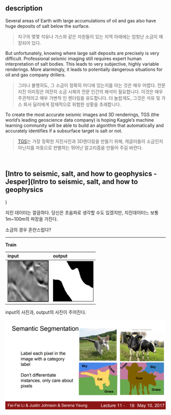 ## description

Several areas of Earth with large accumulations of oil and gas also have huge deposits of salt below the surface.

> 지구의 몇몇 석유나 가스와 같은 자원들이 있는 지역 아래에는 엄청난 소금이 매장되어 있다.

But unfortunately, knowing where large salt deposits are precisely is very difficult. Professional seismic imaging still requires expert human interpretation of salt bodies. This leads to very subjective, highly variable renderings. More alarmingly, it leads to potentially dangerous situations for oil and gas company drillers.

> 그러나 불행히도, 그 소금이 정확히 어디에 있는지를 아는 것은 매우 어렵다. 전문 지진 이미징은 여전히 ​​소금 시체의 전문 인간의 해석이 필요합니다. 이것은 매우 주관적이고 매우 가변적 인 렌더링을 유도합니다. 더 놀랍게도, 그것은 석유 및 가스 회사 딜러에게 잠재적으로 위험한 상황을 초래합니다.

To create the most accurate seismic images and 3D renderings, TGS (the world’s leading geoscience data company) is hoping Kaggle’s machine learning community will be able to build an algorithm that automatically and accurately identifies if a subsurface target is salt or not.

> [TGS](http://www.tgs.com/about-tgs/)는 가장 정확한 지진사진과 3D렌더링을 만들기 위해, 캐글러들이 소금인지 아닌지를 자동으로 판별하는 뛰어난 알고리즘을 만들어 주길 바란다.

&nbsp;
&nbsp;

## [Intro to seismic, salt, and how to geophysics - Jesper](Intro to seismic, salt, and how to geophysics
)

지진 데이터는 깔끔하다. 당신은 초음파로 생각할 수도 있겠지만, 지진데이터느 보통 1m~100m의 파장을 가진다.

소금의 경우 혼란스럽다?

---

**Train**

| input | output     |
| :------------- | :------------- |
| ![](assets/markdown-img-paste-2018072417275153.png)| ![](assets/markdown-img-paste-20180724172816449.png) |

input의 사진과, output의 사진이 주어진다.

![](assets/markdown-img-paste-20180724173139199.png)
